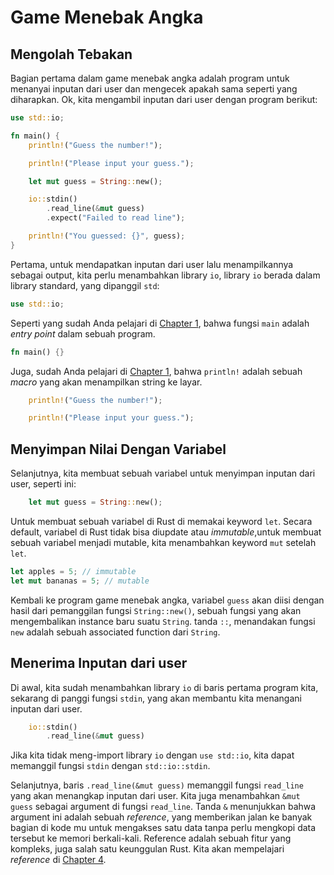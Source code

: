 # Game Menebak Angka

## Mengolah Tebakan

Bagian pertama dalam game menebak angka adalah program untuk menanyai inputan dari user dan mengecek apakah sama seperti yang diharapkan. Ok, kita mengambil inputan dari user dengan program berikut:

```rust
use std::io;

fn main() {
    println!("Guess the number!");

    println!("Please input your guess.");

    let mut guess = String::new();

    io::stdin()
        .read_line(&mut guess)
        .expect("Failed to read line");

    println!("You guessed: {}", guess);
}

```

Pertama, untuk mendapatkan inputan dari user lalu menampilkannya sebagai output, kita perlu menambahkan library `io`, library `io` berada dalam library standard, yang dipanggil `std`:

```rust
use std::io;
```

Seperti yang sudah Anda pelajari di [Chapter 1](../01_getting_started), bahwa fungsi `main` adalah *entry point* dalam sebuah program.

```rust
fn main() {}
```

Juga, sudah Anda pelajari di [Chapter 1](../01_getting_started), bahwa `println!` adalah sebuah *macro* yang akan menampilkan string ke layar.

```rust
    println!("Guess the number!");

    println!("Please input your guess.");
```

## Menyimpan Nilai Dengan Variabel

Selanjutnya, kita membuat sebuah variabel untuk menyimpan inputan dari user, seperti ini:

```rust
    let mut guess = String::new();
```

Untuk membuat sebuah variabel di Rust di memakai keyword `let`. Secara default, variabel di Rust tidak bisa diupdate atau *immutable*,untuk membuat sebuah variabel menjadi mutable, kita menambahkan keyword `mut` setelah `let`.

```rust
let apples = 5; // immutable
let mut bananas = 5; // mutable
```

Kembali ke program game menebak angka, variabel `guess` akan diisi dengan hasil dari pemanggilan fungsi `String::new()`, sebuah fungsi yang akan mengembalikan instance baru suatu `String`. tanda `::`, menandakan fungsi `new` adalah sebuah associated function dari `String`.

## Menerima Inputan dari user

Di awal, kita sudah menambahkan library `io` di baris pertama program kita, sekarang di panggi fungsi `stdin`, yang akan membantu kita menangani inputan dari user.

```rust
    io::stdin()
        .read_line(&mut guess)
```

Jika kita tidak meng-import library `io` dengan `use std::io`, kita dapat memanggil fungsi `stdin` dengan `std::io::stdin`. 

Selanjutnya, baris `.read_line(&mut guess)` memanggil fungsi `read_line` yang akan menangkap inputan dari user. Kita juga menambahkan `&mut guess` sebagai argument di fungsi `read_line`. Tanda `&` menunjukkan bahwa argument ini adalah sebuah *reference*, yang memberikan jalan ke banyak bagian di kode mu untuk mengakses satu data tanpa perlu mengkopi data tersebut ke memori berkali-kali. Reference adalah sebuah fitur yang kompleks, juga salah satu keunggulan Rust. Kita akan mempelajari *reference* di [Chapter 4](../04_understanding_ownership).
